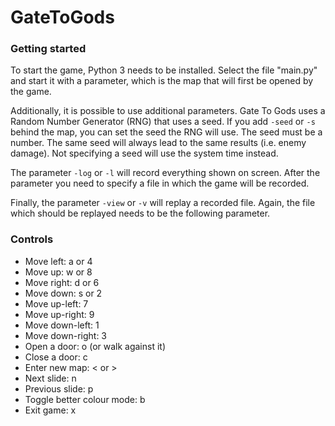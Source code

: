 # GateToGods

### Getting started

To start the game, Python 3 needs to be installed. Select the file "main.py" and start it with a parameter, which is the map that will first be opened by the game.

Additionally, it is possible to use additional parameters. Gate To Gods uses a Random Number Generator (RNG) that uses a seed.
If you add `-seed` or `-s` behind the map, you can set the seed the RNG will use.
The seed must be a number.
The same seed will always lead to the same results (i.e. enemy damage).
Not specifying a seed will use the system time instead.

The parameter `-log` or `-l` will record everything shown on screen. 
After the parameter you need to specify a file in which the game will be recorded.

Finally, the parameter `-view` or `-v` will replay a recorded file.
Again, the file which should be replayed needs to be the following parameter.

### Controls

- Move left: a or 4
- Move up: w or 8
- Move right: d or 6
- Move down: s or 2
- Move up-left: 7
- Move up-right: 9
- Move down-left: 1
- Move down-right: 3
- Open a door: o (or walk against it)
- Close a door: c
- Enter new map: < or >
- Next slide: n
- Previous slide: p
- Toggle better colour mode: b
- Exit game: x

